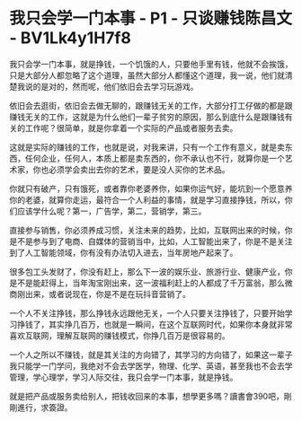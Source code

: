 # 我只会学一门本事 - P1 - 只谈赚钱陈昌文 - BV1Lk4y1H7f8

我只会学一门本事，就是挣钱，一个饥饿的人，只要他手里有钱，他就不会挨饿，只是大部分人都忽略了这个道理，虽然大部分人都懂这个道理，我一说，他们就清楚我说的是对的，然而呢，他们依旧会去学习玩游戏。

依旧会去逛街，依旧会去做无聊的，跟赚钱无关的工作，大部分打工仔做的都是跟赚钱无关的工作，这就是为什么他们一辈子贫穷的原因，那么到底什么是跟赚钱有关的工作呢？很简单，就是你拿着一个实际的产品或者服务去卖。

这就是实际的赚钱的工作，也就是说，对我来讲，只有一个工作有意义，就是卖东西，任何企业，任何人，本质上都是卖东西的，你不承认也不行，就算你是一个艺术家，你也必须学会卖出去你的艺术，要是没人买你的艺术品。

你就只有破产，只有饿死，或者靠你老婆养你，如果你运气好，能坑到一个愿意养你的老婆，就算你走运，最符合一个人利益的事情，就是学习直接挣钱，所以，你们应该学什么呢？第一，广告学，第二，营销学，第三。

直接参与销售，你必须养成习惯，关注未来的趋势，比如，互联网出来的时候，你是不是参与到了电商、自媒体的营销当中，比如，人工智能出来了，你是不是关注到了人工智能领域，你有没有办法切入进去，当年房地产起来了。

很多包工头发财了，你没有赶上，那么下一波的娱乐业、旅游行业、健康产业，你是不是能赶得上，当年淘宝刚出来，这一波福利赶上的人都成了千万富翁，那么微商刚出来，或者说现在，你是不是在玩抖音营销了。

一个人不关注挣钱，那么挣钱永远跟他无关，一个人只要关注挣钱了，只要开始学习挣钱了，其实挣几百万，也就是一瞬间，在这个互联网时代，如果你本身就非常喜欢互联网，理解互联网的赚钱模式，你挣几百万是很容易的。

一个人之所以不赚钱，就是其关注的方向错了，其学习的方向错了，如果这一辈子我只能学一门学问，我绝对不会去学医学，物理、化学、英语，甚至我也不会去学管理，学心理学，学习人际交往，我只会学一门本事，就是挣钱。

就是把产品或服务卖给别人，把钱收回来的本事，想學更多嗎？讀書會390吧，剛剛進行，求簽證。